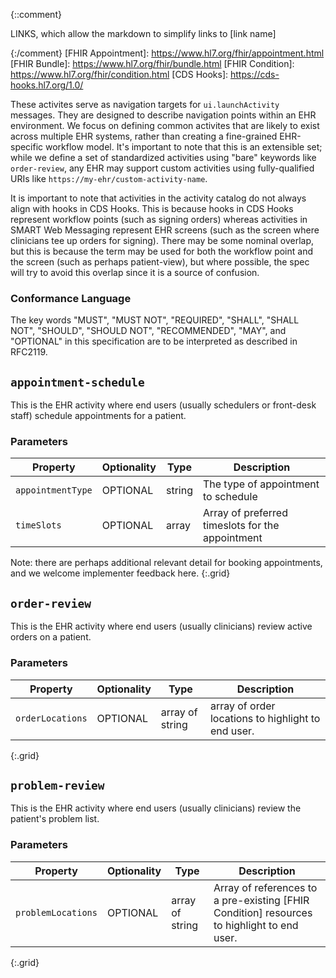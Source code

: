 {::comment}

  LINKS, which allow the markdown to simplify links to [link name]

{:/comment}
[FHIR Appointment]: https://www.hl7.org/fhir/appointment.html
[FHIR Bundle]: https://www.hl7.org/fhir/bundle.html
[FHIR Condition]: https://www.hl7.org/fhir/condition.html
[CDS Hooks]: https://cds-hooks.hl7.org/1.0/

These activites serve as navigation targets for `ui.launchActivity` messages.
They are designed to describe navigation points within an EHR environment. We
focus on defining common activites that are likely to exist across multiple EHR
systems, rather than creating a fine-grained EHR-specific workflow model. It's
important to note that this is an extensible set; while we define a set of
standardized activities using "bare" keywords like `order-review`, any EHR may
support custom activities using fully-qualified URIs like
`https://my-ehr/custom-activity-name`.

It is important to note that activities in the activity catalog do not always align with hooks in CDS Hooks. This is because hooks in CDS Hooks represent workflow points (such as signing orders) whereas activities in SMART Web Messaging represent EHR screens (such as the screen where clinicians tee up orders for signing). There may be some nominal overlap, but this is because the term may be used for both the workflow point and the screen (such as perhaps patient-view), but where possible, the spec will try to avoid this overlap since it is a source of confusion.

### Conformance Language
The key words "MUST", "MUST NOT", "REQUIRED", "SHALL", "SHALL NOT", "SHOULD",
"SHOULD NOT", "RECOMMENDED", "MAY", and "OPTIONAL" in this specification are to
be interpreted as described in RFC2119.


## `appointment-schedule`
This is the EHR activity where end users (usually schedulers or front-desk staff) schedule appointments for a patient.


### Parameters

| Property             | Optionality | Type   | Description |
| -------------------- | ----------- | ------ | ----------- |
| `appointmentType` | OPTIONAL    | string | The type of appointment to schedule |
| `timeSlots`       | OPTIONAL    | array  | Array of preferred timeslots for the appointment |
Note: there are perhaps additional relevant detail for booking appointments, and we welcome implementer feedback here.
{:.grid}

## `order-review`
This is the EHR activity where end users (usually clinicians) review active orders on a patient.


### Parameters

| Property             | Optionality | Type   | Description |
| -------------------- | ----------- | ------ | ----------- |
| `orderLocations` | OPTIONAL    | array of string  | array of order locations to highlight to end user. |
{:.grid}

## `problem-review`
This is the EHR activity where end users (usually clinicians) review the patient's problem list.


### Parameters

| Property             | Optionality | Type   | Description |
| -------------------- | ----------- | ------ | ----------- |
| `problemLocations` | OPTIONAL    | array of string  | Array of references to a pre-existing [FHIR Condition] resources to highlight to end user. |
{:.grid}
